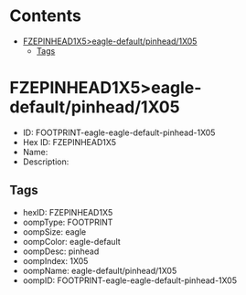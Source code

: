 



Contents
========

* [FZEPINHEAD1X5>eagle-default/pinhead/1X05](#fzepinhead1x5eagle-defaultpinhead1x05)
	* [Tags](#tags)

# FZEPINHEAD1X5>eagle-default/pinhead/1X05

- ID: FOOTPRINT-eagle-eagle-default-pinhead-1X05
- Hex ID: FZEPINHEAD1X5
- Name: 
- Description: 

## Tags

- hexID: FZEPINHEAD1X5
- oompType: FOOTPRINT
- oompSize: eagle
- oompColor: eagle-default
- oompDesc: pinhead
- oompIndex: 1X05
- oompName: eagle-default/pinhead/1X05
- oompID: FOOTPRINT-eagle-eagle-default-pinhead-1X05
